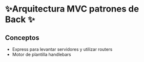 # ✨Arquitectura MVC patrones de Back ✨

## Conceptos
- Express para levantar servidores y utilizar routers
- Motor de plantilla handlebars
